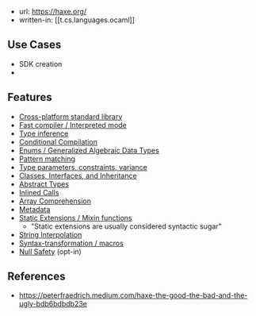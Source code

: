 
- url: https://haxe.org/
- written-in: [[t.cs.languages.ocaml]]

## Use Cases

- SDK creation
- 

## Features

-   [Cross-platform standard library](https://haxe.org//manual/std.html)
-   [Fast compiler / Interpreted mode](https://haxe.org//manual/introduction-hello-world.html)
-   [Type inference](https://haxe.org//manual/type-system-type-inference.html)
-   [Conditional Compilation](https://haxe.org//manual/lf-condition-compilation.html)
-   [Enums / Generalized Algebraic Data Types](https://haxe.org//manual/types-enum-instance.html)
-   [Pattern matching](https://haxe.org//manual/lf-pattern-matching.html)
-   [Type parameters, constraints, variance](https://haxe.org//manual/type-system.html)
-   [Classes, Interfaces, and Inheritance](https://haxe.org//manual/types-class-instance.html)
-   [Abstract Types](https://haxe.org//manual/types-abstract.html)
-   [Inlined Calls](https://haxe.org//manual/class-field-inline.html)
-   [Array Comprehension](https://haxe.org//manual/lf-array-comprehension.html)
-   [Metadata](https://haxe.org//manual/lf-metadata.html)
-   [Static Extensions / Mixin functions](https://haxe.org//manual/lf-static-extension.html)
    -   "Static extensions are usually considered syntactic sugar"
-   [String Interpolation](https://haxe.org//manual/lf-string-interpolation.html)
-   [Syntax-transformation / macros](https://haxe.org//manual/macro.html)
-   [Null Safety](https://haxe.org//manual/cr-null-safety.html) (opt-in)

## References

- https://peterfraedrich.medium.com/haxe-the-good-the-bad-and-the-ugly-bdb6bdbdb23e